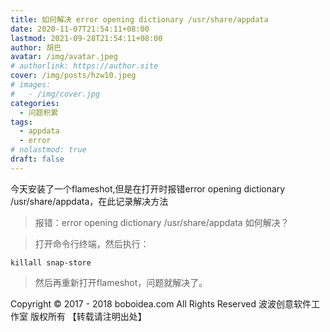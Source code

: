 ```yaml
---
title: 如何解决 error opening dictionary /usr/share/appdata
date: 2020-11-07T21:54:11+08:00
lastmod: 2021-09-28T21:54:11+08:00
author: 胡巴
avatar: /img/avatar.jpeg
# authorlink: https://author.site
cover: /img/posts/hzw10.jpeg
# images:
#   - /img/cover.jpg
categories:
  - 问题积累
tags:
  - appdata
  - error
# nolastmod: true
draft: false
---
```


今天安装了一个flameshot,但是在打开时报错error opening dictionary /usr/share/appdata，在此记录解决方法

<!--more-->

> 报错：error opening dictionary /usr/share/appdata 如何解决？

> 打开命令行终端，然后执行：

```
killall snap-store
```

> 然后再重新打开flameshot，问题就解决了。

<!--declare-declare-->

Copyright &copy; 2017 - 2018 boboidea.com All Rights Reserved 波波创意软件工作室 版权所有 【转载请注明出处】
